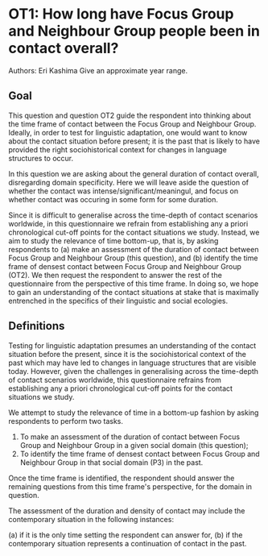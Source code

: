 # OT1: How long have Focus Group and Neighbour Group people been in contact overall?

Authors: Eri Kashima
Give an approximate year range.
## Goal

This question and question OT2 guide the respondent into thinking about the time frame of contact between the Focus Group and Neighbour Group. Ideally, in order to test for linguistic adaptation, one would want to know about the contact situation before present; it is the past that is likely to have provided the right sociohistorical context for changes in language structures to occur.

In this question we are asking about the general duration of contact overall, disregarding domain specificity. Here we will leave aside the question of whether the contact was intense/significant/meaningul, and focus on whether contact was occuring in some form for some duration.

Since it is difficult to generalise across the time-depth of contact scenarios worldwide, in this questionnaire we refrain from establishing any a priori chronological cut-off points for the contact situations we study. Instead, we aim to study the relevance of time bottom-up, that is, by asking respondents to (a) make an assessment of the duration of contact between Focus Group and Neighbour Group  (this question), and (b) identify the time frame of densest contact between Focus Group and Neighbour Group (OT2). We then request the respondent to answer the rest of the questionnaire from the perspective of this time frame. In doing so, we hope to gain an understanding of the contact situations at stake that is maximally entrenched in the specifics of their linguistic and social ecologies.
## Definitions

Testing for linguistic adaptation presumes an understanding of the contact situation before the present, since it is the sociohistorical context of the past which may have led to changes in language structures that are visible today. However, given the challenges in generalising across the time-depth of contact scenarios worldwide, this questionnaire refrains from establishing any a priori chronological cut-off points for the contact situations we study.

We attempt to study the relevance of time in a bottom-up fashion by asking respondents to perform two tasks.

1) To make an assessment of the duration of contact between Focus Group and Neighbour Group in a given social domain (this question);
2) To identify the time frame of densest contact between Focus Group and Neighbour Group in that social domain (P3) in the past.

Once the time frame is identified, the respondent should answer the remaining questions from this time frame's perspective, for the domain in question.

The assessment of the duration and density of contact may include the contemporary situation in the following instances:

(a) if it is the only time setting the respondent can answer for,
(b) if the contemporary situation represents a continuation of contact in the past.